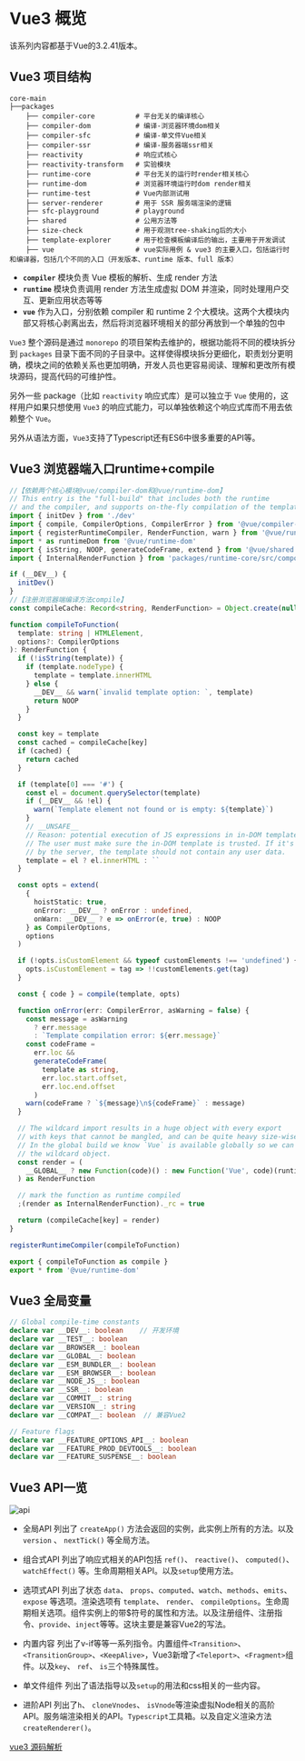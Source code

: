 # Vue3 概览
该系列内容都基于Vue的3.2.41版本。
## Vue3 项目结构
```
core-main
├──packages
    ├── compiler-core          # 平台无关的编译核心
    ├── compiler-dom           # 编译-浏览器环境dom相关
    ├── compiler-sfc           # 编译-单文件Vue相关
    ├── compiler-ssr           # 编译-服务器端ssr相关
    ├── reactivity             # 响应式核心
    ├── reactivity-transform   # 实验模块
    ├── runtime-core           # 平台无关的运行时render相关核心
    ├── runtime-dom            # 浏览器环境运行时dom render相关
    ├── runtime-test           # Vue内部测试用
    ├── server-renderer        # 用于 SSR 服务端渲染的逻辑
    ├── sfc-playground         # playground
    ├── shared                 # 公用方法等
    ├── size-check             # 用于观测tree-shaking后的大小
    ├── template-explorer      # 用于检查模板编译后的输出，主要用于开发调试
    ├── vue                    # vue实际用例 & vue3 的主要入口，包括运行时和编译器，包括几个不同的入口（开发版本、runtime 版本、full 版本） 
```
- **`compiler`** 模块负责 Vue 模板的解析、生成 render 方法
- **`runtime`** 模块负责调用 render 方法生成虚拟 DOM 并渲染，同时处理用户交互、更新应用状态等等
- **`vue`** 作为入口，分别依赖 compiler 和 runtime 2 个大模块。这两个大模块内部又将核心剥离出去，然后将浏览器环境相关的部分再放到一个单独的包中
  
`Vue3` 整个源码是通过 `monorepo` 的项目架构去维护的，根据功能将不同的模块拆分到 `packages` 目录下面不同的子目录中。这样使得模块拆分更细化，职责划分更明确，模块之间的依赖关系也更加明确，开发人员也更容易阅读、理解和更改所有模块源码，提高代码的可维护性。

另外一些 package（比如 `reactivity` 响应式库）是可以独立于 `Vue` 使用的，这样用户如果只想使用 `Vue3` 的响应式能力，可以单独依赖这个响应式库而不用去依赖整个 `Vue`。

另外从语法方面，`Vue3`支持了Typescript还有ES6中很多重要的API等。

## Vue3 浏览器端入口runtime+compile
```ts
//【依赖两个核心模块@vue/compiler-dom和@vue/runtime-dom】
// This entry is the "full-build" that includes both the runtime
// and the compiler, and supports on-the-fly compilation of the template option.
import { initDev } from './dev'
import { compile, CompilerOptions, CompilerError } from '@vue/compiler-dom'
import { registerRuntimeCompiler, RenderFunction, warn } from '@vue/runtime-dom'
import * as runtimeDom from '@vue/runtime-dom'
import { isString, NOOP, generateCodeFrame, extend } from '@vue/shared'
import { InternalRenderFunction } from 'packages/runtime-core/src/component'

if (__DEV__) {
  initDev()
}
//【注册浏览器端编译方法compile】
const compileCache: Record<string, RenderFunction> = Object.create(null)

function compileToFunction(
  template: string | HTMLElement,
  options?: CompilerOptions
): RenderFunction {
  if (!isString(template)) {
    if (template.nodeType) {
      template = template.innerHTML
    } else {
      __DEV__ && warn(`invalid template option: `, template)
      return NOOP
    }
  }

  const key = template
  const cached = compileCache[key]
  if (cached) {
    return cached
  }

  if (template[0] === '#') {
    const el = document.querySelector(template)
    if (__DEV__ && !el) {
      warn(`Template element not found or is empty: ${template}`)
    }
    // __UNSAFE__
    // Reason: potential execution of JS expressions in in-DOM template.
    // The user must make sure the in-DOM template is trusted. If it's rendered
    // by the server, the template should not contain any user data.
    template = el ? el.innerHTML : ``
  }

  const opts = extend(
    {
      hoistStatic: true,
      onError: __DEV__ ? onError : undefined,
      onWarn: __DEV__ ? e => onError(e, true) : NOOP
    } as CompilerOptions,
    options
  )

  if (!opts.isCustomElement && typeof customElements !== 'undefined') {
    opts.isCustomElement = tag => !!customElements.get(tag)
  }

  const { code } = compile(template, opts)

  function onError(err: CompilerError, asWarning = false) {
    const message = asWarning
      ? err.message
      : `Template compilation error: ${err.message}`
    const codeFrame =
      err.loc &&
      generateCodeFrame(
        template as string,
        err.loc.start.offset,
        err.loc.end.offset
      )
    warn(codeFrame ? `${message}\n${codeFrame}` : message)
  }

  // The wildcard import results in a huge object with every export
  // with keys that cannot be mangled, and can be quite heavy size-wise.
  // In the global build we know `Vue` is available globally so we can avoid
  // the wildcard object.
  const render = (
    __GLOBAL__ ? new Function(code)() : new Function('Vue', code)(runtimeDom)
  ) as RenderFunction

  // mark the function as runtime compiled
  ;(render as InternalRenderFunction)._rc = true

  return (compileCache[key] = render)
}

registerRuntimeCompiler(compileToFunction)

export { compileToFunction as compile }
export * from '@vue/runtime-dom'

```

## Vue3 全局变量
```ts
// Global compile-time constants
declare var __DEV__: boolean    // 开发环境
declare var __TEST__: boolean
declare var __BROWSER__: boolean
declare var __GLOBAL__: boolean
declare var __ESM_BUNDLER__: boolean
declare var __ESM_BROWSER__: boolean
declare var __NODE_JS__: boolean
declare var __SSR__: boolean
declare var __COMMIT__: string
declare var __VERSION__: string
declare var __COMPAT__: boolean  // 兼容Vue2

// Feature flags
declare var __FEATURE_OPTIONS_API__: boolean
declare var __FEATURE_PROD_DEVTOOLS__: boolean
declare var __FEATURE_SUSPENSE__: boolean
```

## Vue3 API一览

![api](./assets/api.png)

- 全局API
列出了 `createApp()` 方法会返回的实例，此实例上所有的方法。以及 `version` 、 `nextTick()` 等全局方法。

- 组合式API
列出了响应式相关的API包括 `ref()`、 `reactive()`、 `computed()`、 `watchEffect()` 等。生命周期相关API。以及`setup`使用方法。

- 选项式API
列出了状态 `data`、 `props`、`computed`、`watch`、`methods`、`emits`、`expose` 等选项。渲染选项有 `template`、 `render`、 `compileOptions`。生命周期相关选项。组件实例上的带$符号的属性和方法。以及注册组件、注册指令、`provide`、`inject`等等。这块主要是兼容Vue2的写法。

- 内置内容
列出了v-if等等一系列指令。内置组件`<Transition>`、`<TransitionGroup>`、`<KeepAlive>`，Vue3新增了`<Teleport>`、`<Fragment>`组件。以及`key`、 `ref`、 `is`三个特殊属性。

- 单文件组件
列出了语法指导以及`setup`的用法和css相关的一些内容。

- 进阶API
列出了`h`、 `cloneVnodes`、 `isVnode`等渲染虚拟Node相关的高阶API。服务端渲染相关的API。`Typescript`工具箱。以及自定义渲染方法 `createRenderer()`。

[vue3 源码解析](https://zhuanlan.zhihu.com/p/362700214)